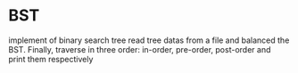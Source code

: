 # BST
implement of binary search tree read tree datas from a file and balanced the BST. Finally, traverse in three order: in-order, pre-order, post-order and print them respectively  
